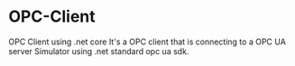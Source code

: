 # OPC-Client
OPC Client using .net core
It's a OPC client that is connecting to a OPC UA server Simulator using .net standard opc ua sdk.
